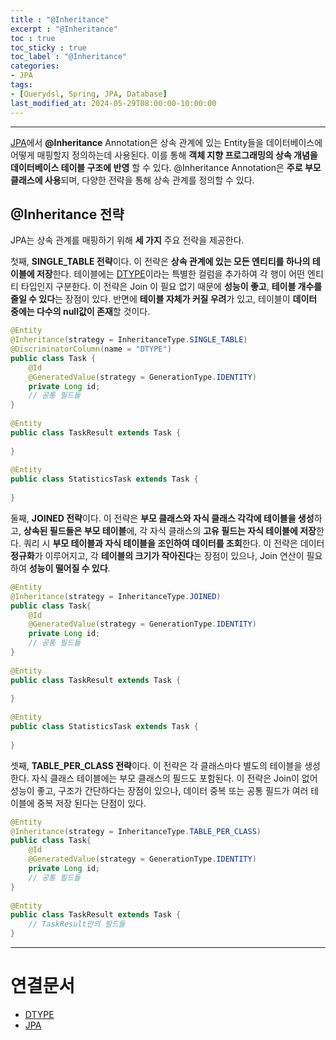```yaml
---
title : "@Inheritance"
excerpt : "@Inheritance"
toc : true
toc_sticky : true
toc_label : "@Inheritance"
categories:
- JPA
tags:
- [Querydsl, Spring, JPA, Database]
last_modified_at: 2024-05-29T08:00:00-10:00:00
---
```

  
---
  
 [JPA](../../jpa/jpa-JPA)에서 **@Inheritance** Annotation은 상속 관계에 있는 Entity들을 데이터베이스에 어떻게 매핑할지 정의하는데 사용된다. 이를 통해 **객체 지향 프로그래밍의 상속 개념을 데이터베이스 테이블 구조에 반영** 할 수 있다. @Inheritance Annotation은 **주로 부모 클래스에 사용**되며, 다양한 전략을 통해 상속 관계를 정의할 수 있다.
  
## @Inheritance 전략
 JPA는 상속 관계를 매핑하기 위해 **세 가지** 주요 전략을 제공한다.
 
 첫째, **SINGLE_TABLE 전략**이다. 이 전략은 **상속 관계에 있는 모든 엔티티를 하나의 테이블에 저장**한다. 테이블에는 [DTYPE](../../jpa/jpa-DTYPE)이라는 특별한 컬럼을 추가하여 각 행이 어떤 엔티티 타입인지 구분한다. 
 이 전략은 Join 이 필요 없기 때문에 **성능이 좋고**, **테이블 개수를 줄일 수 있다**는 장점이 있다. 반면에 **테이블 자체가 커질 우려**가 있고, 테이블이 **데이터 중에는 다수의 null값이 존재**할 것이다.
  
```java
@Entity  
@Inheritance(strategy = InheritanceType.SINGLE_TABLE)  
@DiscriminatorColumn(name = "DTYPE")  
public class Task {  
    @Id  
    @GeneratedValue(strategy = GenerationType.IDENTITY)  
    private Long id;  
    // 공통 필드들  
}  
  
@Entity  
public class TaskResult extends Task {  
    
}  
  
@Entity  
public class StatisticsTask extends Task {  
    
}
```

 둘째, **JOINED 전략**이다. 이 전략은 **부모 클래스와 자식 클래스 각각에 테이블을 생성**하고, **상속된 필드들은 부모 테이블**에, 각 자식 클래스의 **고유 필드는 자식 테이블에 저장**한다. 쿼리 시 **부모 테이블과 자식 테이블을 조인하여 데이터를 조회**한다.
 이 전략은 데이터 **정규화**가 이루어지고, 각 **테이블의 크기가 작아진다**는 장점이 있으나, Join 연산이 필요하여 **성능이 떨어질 수 있다**.
  
```java
@Entity  
@Inheritance(strategy = InheritanceType.JOINED)  
public class Task{  
    @Id  
    @GeneratedValue(strategy = GenerationType.IDENTITY)  
    private Long id;  
    // 공통 필드들  
}  
  
@Entity  
public class TaskResult extends Task {  
    
}  
  
@Entity  
public class StatisticsTask extends Task {  
    
}
```

 셋째, **TABLE_PER_CLASS 전략**이다. 이 전략은 각 클래스마다 별도의 테이블을 생성한다. 자식 클래스 테이블에는 부모 클래스의 필드도 포함된다.
 이 전략은 Join이 없어 성능이 좋고, 구조가 간단하다는 장점이 있으나, 데이터 중복 또는 공통 필드가 여러 테이블에 중복 저장 된다는 단점이 있다.
  
```java
@Entity  
@Inheritance(strategy = InheritanceType.TABLE_PER_CLASS)  
public class Task{  
    @Id  
    @GeneratedValue(strategy = GenerationType.IDENTITY)  
    private Long id;  
    // 공통 필드들  
}  
  
@Entity  
public class TaskResult extends Task {  
    // TaskResult만의 필드들  
}
```

---
  
# 연결문서
- [DTYPE](../../jpa/jpa-DTYPE)
- [JPA](../../jpa/jpa-JPA)